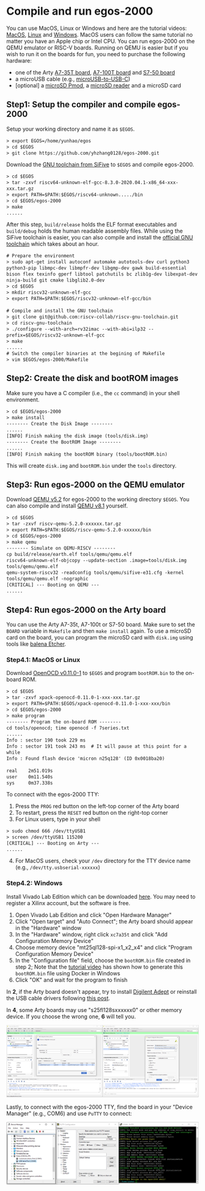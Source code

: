 # Compile and run egos-2000

You can use MacOS, Linux or Windows and here are the tutorial videos:
[MacOS](https://youtu.be/VJgQFcKG0uc), [Linux](https://youtu.be/2FT7AN0wPlg) and [Windows](https://youtu.be/hCDMnGGyGqM).
MacOS users can follow the same tutorial no matter you have an Apple chip or Intel CPU.
You can run egos-2000 on the QEMU emulator or RISC-V boards.
Running on QEMU is easier but if you wish to run it on the boards for fun, 
you need to purchase the following hardware:
* one of the Arty [A7-35T board](https://www.xilinx.com/products/boards-and-kits/arty.html), [A7-100T board](https://digilent.com/shop/arty-a7-100t-artix-7-fpga-development-board/) and [S7-50 board](https://digilent.com/shop/arty-s7-spartan-7-fpga-development-board/)
* a microUSB cable (e.g., [microUSB-to-USB-C](https://www.amazon.com/dp/B0744BKDRD?psc=1&ref=ppx_yo2_dt_b_product_details))
* [optional] a [microSD Pmod](https://digilent.com/reference/pmod/pmodmicrosd/start?redirect=1), a [microSD reader](https://www.amazon.com/dp/B07G5JV2B5?psc=1&ref=ppx_yo2_dt_b_product_details) and a microSD card


## Step1: Setup the compiler and compile egos-2000

Setup your working directory and name it as `$EGOS`.

```shell
> export EGOS=/home/yunhao/egos
> cd $EGOS
> git clone https://github.com/yhzhang0128/egos-2000.git
```

Download the [GNU toolchain from SiFive](https://github.com/sifive/freedom-tools/releases/tag/v2020.04.0-Toolchain.Only) to `$EGOS` and compile egos-2000.

```shell
> cd $EGOS
> tar -zxvf riscv64-unknown-elf-gcc-8.3.0-2020.04.1-x86_64-xxx-xxx.tar.gz
> export PATH=$PATH:$EGOS/riscv64-unknown...../bin
> cd $EGOS/egos-2000
> make
......
```

After this step, `build/release` holds the ELF format executables and `build/debug` holds the human readable assembly files.
While using the SiFive toolchain is easier, you can also compile and install the [official GNU toolchain](https://github.com/riscv-collab/riscv-gnu-toolchain) which takes about an hour.

```shell
# Prepare the environment
> sudo apt-get install autoconf automake autotools-dev curl python3 python3-pip libmpc-dev libmpfr-dev libgmp-dev gawk build-essential bison flex texinfo gperf libtool patchutils bc zlib1g-dev libexpat-dev ninja-build git cmake libglib2.0-dev
> cd $EGOS
> mkdir riscv32-unknown-elf-gcc
> export PATH=$PATH:$EGOS/riscv32-unknown-elf-gcc/bin

# Compile and install the GNU toolchain
> git clone git@github.com:riscv-collab/riscv-gnu-toolchain.git
> cd riscv-gnu-toolchain
> ./configure --with-arch=rv32imac --with-abi=ilp32 --prefix=$EGOS/riscv32-unknown-elf-gcc
> make
......
# Switch the compiler binaries at the begining of Makefile
> vim $EGOS/egos-2000/Makefile
```

## Step2: Create the disk and bootROM images

Make sure you have a C compiler (i.e., the `cc` command) in your shell environment.

```shell
> cd $EGOS/egos-2000
> make install
-------- Create the Disk Image --------
......
[INFO] Finish making the disk image (tools/disk.img)
-------- Create the BootROM Image --------
......
[INFO] Finish making the bootROM binary (tools/bootROM.bin)
```

This will create `disk.img` and `bootROM.bin` under the `tools` directory.

## Step3: Run egos-2000 on the QEMU emulator

Download [QEMU v5.2](https://github.com/yhzhang0128/freedom-tools/releases/tag/v2023.9.8) for egos-2000 to the working directory `$EGOS`.
You can also compile and install [QEMU v8.1](https://github.com/yhzhang0128/qemu/releases/tag/v8.1.0-egos) yourself.

```shell
> cd $EGOS
> tar -zxvf riscv-qemu-5.2.0-xxxxxx.tar.gz
> export PATH=$PATH:$EGOS/riscv-qemu-5.2.0-xxxxxx/bin
> cd $EGOS/egos-2000
> make qemu
-------- Simulate on QEMU-RISCV --------
cp build/release/earth.elf tools/qemu/qemu.elf
riscv64-unknown-elf-objcopy --update-section .image=tools/disk.img tools/qemu/qemu.elf
qemu-system-riscv32 -readconfig tools/qemu/sifive-e31.cfg -kernel tools/qemu/qemu.elf -nographic
[CRITICAL] --- Booting on QEMU ---
......
```

## Step4: Run egos-2000 on the Arty board

You can use the Arty A7-35t, A7-100t or S7-50 board.
Make sure to set the `BOARD` variable in `Makefile` and then `make install` again.
To use a microSD card on the board, you can program the microSD card with `disk.img` using tools like [balena Etcher](https://www.balena.io/etcher/).

### Step4.1: MacOS or Linux

Download [OpenOCD v0.11.0-1](https://github.com/xpack-dev-tools/openocd-xpack/releases/tag/v0.11.0-1) to `$EGOS`
and program `bootROM.bin` to the on-board ROM.

```shell
> cd $EGOS
> tar -zxvf xpack-openocd-0.11.0-1-xxx-xxx.tar.gz
> export PATH=$PATH:$EGOS/xpack-openocd-0.11.0-1-xxx-xxx/bin
> cd $EGOS/egos-2000
> make program
-------- Program the on-board ROM --------
cd tools/openocd; time openocd -f 7series.txt
......
Info : sector 190 took 229 ms
Info : sector 191 took 243 ms  # It will pause at this point for a while
Info : Found flash device 'micron n25q128' (ID 0x0018ba20)

real    2m51.019s
user    0m11.540s
sys     0m37.338s

```

To connect with the egos-2000 TTY:

1. Press the `PROG` red button on the left-top corner of the Arty board
2. To restart, press the `RESET` red button on the right-top corner
3. For Linux users, type in your shell
```shell
> sudo chmod 666 /dev/ttyUSB1
> screen /dev/ttyUSB1 115200
[CRITICAL] --- Booting on Arty ---
......
```
4. For MacOS users, check your `/dev` directory for the TTY device name (e.g., `/dev/tty.usbserial-xxxxxx`)

### Step4.2: Windows

Install Vivado Lab Edition which can be downloaded [here](https://www.xilinx.com/support/download.html).
You may need to register a Xilinx account, but the software is free.

1. Open Vivado Lab Edition and click "Open Hardware Manager"
2. Click "Open target" and "Auto Connect"; the Arty board should appear in the "Hardware" window
3. In the "Hardware" window, right click `xc7a35t` and click "Add Configuration Memory Device"
4. Choose memory device "mt25ql128-spi-x1_x2_x4" and click "Program Configuration Memory Device"
5. In the "Configuration file" field, choose the `bootROM.bin` file created in step 2; Note that the [tutorial video](https://youtu.be/hCDMnGGyGqM) has shown how to generate this `bootROM.bin` file using Docker in Windows
6. Click "OK" and wait for the program to finish

In **2**, if the Arty board doesn't appear, try to install [Digilent Adept](https://digilent.com/reference/software/adept/start) or reinstall the USB cable drivers following [this post](https://support.xilinx.com/s/article/59128?language=en_US).

In **4**, some Arty boards may use "s25fl128sxxxxxx0" or other memory device. If you choose the wrong one, **6** will tell you.

![This is an image](screenshots/vivado.png)

Lastly, to connect with the egos-2000 TTY, find the board in your "Device Manager" (e.g., COM6) and use `PuTTY` to connect:

![This is an image](screenshots/putty.png)
